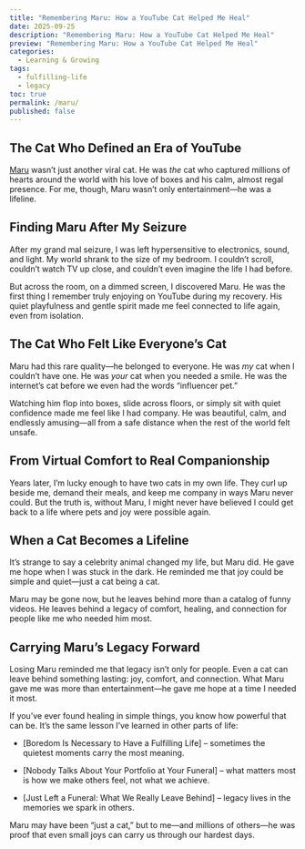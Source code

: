 ```yaml
---
title: "Remembering Maru: How a YouTube Cat Helped Me Heal"
date: 2025-09-25
description: "Remembering Maru: How a YouTube Cat Helped Me Heal"
preview: "Remembering Maru: How a YouTube Cat Helped Me Heal"
categories:
  - Learning & Growing
tags:
  - fulfilling-life
  - legacy
toc: true
permalink: /maru/
published: false
---
```

## The Cat Who Defined an Era of YouTube

[Maru](https://sisinmaru.com) wasn’t just another viral cat. He was _the_ cat who captured millions of hearts around the world with his love of boxes and his calm, almost regal presence. For me, though, Maru wasn’t only entertainment—he was a lifeline.

## Finding Maru After My Seizure

After my grand mal seizure, I was left hypersensitive to electronics, sound, and light. My world shrank to the size of my bedroom. I couldn’t scroll, couldn’t watch TV up close, and couldn’t even imagine the life I had before.

But across the room, on a dimmed screen, I discovered Maru. He was the first thing I remember truly enjoying on YouTube during my recovery. His quiet playfulness and gentle spirit made me feel connected to life again, even from isolation.

## The Cat Who Felt Like Everyone’s Cat

Maru had this rare quality—he belonged to everyone. He was _my_ cat when I couldn’t have one. He was _your_ cat when you needed a smile. He was the internet’s cat before we even had the words “influencer pet.”

Watching him flop into boxes, slide across floors, or simply sit with quiet confidence made me feel like I had company. He was beautiful, calm, and endlessly amusing—all from a safe distance when the rest of the world felt unsafe.

## From Virtual Comfort to Real Companionship

Years later, I’m lucky enough to have two cats in my own life. They curl up beside me, demand their meals, and keep me company in ways Maru never could. But the truth is, without Maru, I might never have believed I could get back to a life where pets and joy were possible again.

## When a Cat Becomes a Lifeline

It’s strange to say a celebrity animal changed my life, but Maru did. He gave me hope when I was stuck in the dark. He reminded me that joy could be simple and quiet—just a cat being a cat.

Maru may be gone now, but he leaves behind more than a catalog of funny videos. He leaves behind a legacy of comfort, healing, and connection for people like me who needed him most.

## Carrying Maru’s Legacy Forward

Losing Maru reminded me that legacy isn’t only for people. Even a cat can leave behind something lasting: joy, comfort, and connection. What Maru gave me was more than entertainment—he gave me hope at a time I needed it most.

If you’ve ever found healing in simple things, you know how powerful that can be. It’s the same lesson I’ve learned in other parts of life:

- [Boredom Is Necessary to Have a Fulfilling Life] – sometimes the quietest moments carry the most meaning.
    
- [Nobody Talks About Your Portfolio at Your Funeral] – what matters most is how we make others feel, not what we achieve.
    
- [Just Left a Funeral: What We Really Leave Behind] – legacy lives in the memories we spark in others.
    

Maru may have been “just a cat,” but to me—and millions of others—he was proof that even small joys can carry us through our hardest days.